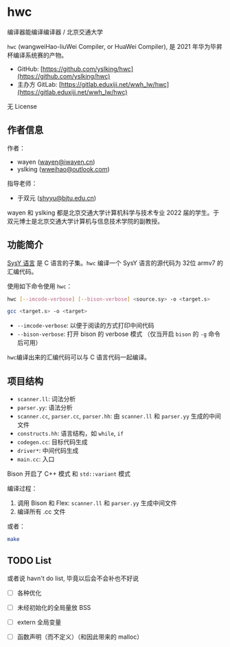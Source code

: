# hwc
编译器能编译编译器 / 北京交通大学

`hwc` (wangweiHao-liuWei Compiler, or HuaWei Compiler), 是 2021 年华为毕昇杯编译系统赛的产物。

* GitHub: [https://github.com/yslking/hwc](https://github.com/yslking/hwc)
* 主办方 GitLab: [https://gitlab.eduxiji.net/wwh_lw/hwc](https://gitlab.eduxiji.net/wwh_lw/hwc)

无 License

## 作者信息

作者：
* wayen ([wayen@iwayen.cn](wayen@iwayen.cn))
* yslking ([wweihao@outlook.com](wweihao@outlook.com))

指导老师：
* 于双元 ([shyyu@bjtu.edu.cn](shyyu@bjtu.edu.cn))

wayen 和 yslking 都是北京交通大学计算机科学与技术专业 2022 届的学生。于双元博士是北京交通大学计算机与信息技术学院的副教授。


## 功能简介

[SysY 语言](https://gitlab.eduxiji.net/nscscc/compiler2021/) 是 C 语言的子集。`hwc` 编译一个 SysY 语言的源代码为 32位 armv7 的汇编代码。

使用如下命令使用 `hwc`：
```sh
hwc [--imcode-verbose] [--bison-verbose] <source.sy> -o <target.s>

gcc <target.s> -o <target>
```

* `--imcode-verbose`: 以便于阅读的方式打印中间代码
* `--bison-verbose`: 打开 bison 的 verbose 模式 （仅当开启 `bison` 的 `-g` 命令后可用）

`hwc`编译出来的汇编代码可以与 C 语言代码一起编译。

## 项目结构

* `scanner.ll`: 词法分析
* `parser.yy`: 语法分析
* `scanner.cc`, `parser.cc`, `parser.hh`: 由 `scanner.ll` 和 `parser.yy` 生成的中间文件
* `constructs.hh`: 语言结构，如 `while`, `if`
* `codegen.cc`: 目标代码生成
* `driver*`: 中间代码生成
* `main.cc`: 入口

Bison 开启了 C++ 模式 和 `std::variant` 模式

编译过程：
1. 调用 Bison 和 Flex: `scanner.ll` 和 `parser.yy` 生成中间文件
2. 编译所有 .cc 文件

或者：
```sh
make
```

## TODO List
或者说 havn't do list, 毕竟以后会不会补也不好说
+ [ ] 各种优化
+ [ ] 未经初始化的全局量放 BSS
+ [ ] extern 全局变量
+ [ ] 函数声明（而不定义）（和因此带来的 malloc）

